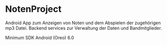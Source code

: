 # NotenProject

Android App zum Anzeigen von Noten und dem Abspielen der zugehörigen mp3 Datei.
Backend services zur Verwaltung der Daten und Bandmitglieder.

Minimum SDK Android (Oreo) 6.0
